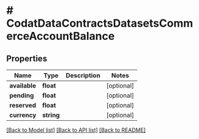 # # CodatDataContractsDatasetsCommerceAccountBalance

## Properties

Name | Type | Description | Notes
------------ | ------------- | ------------- | -------------
**available** | **float** |  | [optional]
**pending** | **float** |  | [optional]
**reserved** | **float** |  | [optional]
**currency** | **string** |  | [optional]

[[Back to Model list]](../../README.md#models) [[Back to API list]](../../README.md#endpoints) [[Back to README]](../../README.md)

